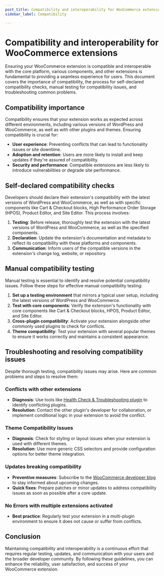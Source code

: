 ```yaml
---
post_title: Compatibility and interoperability for WooCommerce extensions
sidebar_label: Compatibility

---
```


# Compatibility and interoperability for WooCommerce extensions

Ensuring your WooCommerce extension is compatible and interoperable with the core platform, various components, and other extensions is fundamental to providing a seamless experience for users. This document covers the importance of compatibility, the process for self-declared compatibility checks, manual testing for compatibility issues, and troubleshooting common problems.

## Compatibility importance

Compatibility ensures that your extension works as expected across different environments, including various versions of WordPress and WooCommerce, as well as with other plugins and themes. Ensuring compatibility is crucial for:

- **User experience**: Preventing conflicts that can lead to functionality issues or site downtime.
- **Adoption and retention**: Users are more likely to install and keep updates if they're assured of compatibility.
- **Security and performance**: Compatible extensions are less likely to introduce vulnerabilities or degrade site performance.

## Self-declared compatibility checks

Developers should declare their extension's compatibility with the latest versions of WordPress and WooCommerce, as well as with specific components like Cart & Checkout blocks, High Performance Order Storage (HPOS), Product Editor, and Site Editor. This process involves:

1. **Testing**: Before release, thoroughly test the extension with the latest versions of WordPress and WooCommerce, as well as the specified components.
2. **Declaration**: Update the extension's documentation and metadata to reflect its compatibility with these platforms and components.
3. **Communication**: Inform users of the compatible versions in the extension's change log, website, or repository.

## Manual compatibility testing

Manual testing is essential to identify and resolve potential compatibility issues. Follow these steps for effective manual compatibility testing:

1. **Set up a testing environment** that mirrors a typical user setup, including the latest versions of WordPress and WooCommerce.
2. **Test with core components**: Verify the extension's functionality with core components like Cart & Checkout blocks, HPOS, Product Editor, and Site Editor.
3. **Cross-plugin compatibility**: Activate your extension alongside other commonly used plugins to check for conflicts.
4. **Theme compatibility**: Test your extension with several popular themes to ensure it works correctly and maintains a consistent appearance.

## Troubleshooting and resolving compatibility issues

Despite thorough testing, compatibility issues may arise. Here are common problems and steps to resolve them:

### Conflicts with other extensions

- **Diagnosis**: Use tools like [Health Check & Troubleshooting plugin](https://wordpress.org/plugins/health-check/) to identify conflicting plugins.
- **Resolution**: Contact the other plugin's developer for collaboration, or implement conditional logic in your extension to avoid the conflict.

### Theme Compatibility Issues

- **Diagnosis**: Check for styling or layout issues when your extension is used with different themes.
- **Resolution**: Use more generic CSS selectors and provide configuration options for better theme integration.

### Updates breaking compatibility

- **Preventive measures**: Subscribe to the [WooCommerce developer blog](https://developer.woocommerce.com) to stay informed about upcoming changes.
- **Quick fixes**: Prepare patches or minor updates to address compatibility issues as soon as possible after a core update.

### No Errors with multiple extensions activated

- **Best practice**: Regularly test your extension in a multi-plugin environment to ensure it does not cause or suffer from conflicts.

## Conclusion

Maintaining compatibility and interoperability is a continuous effort that requires regular testing, updates, and communication with your users and the broader developer community. By following these guidelines, you can enhance the reliability, user satisfaction, and success of your WooCommerce extension.
